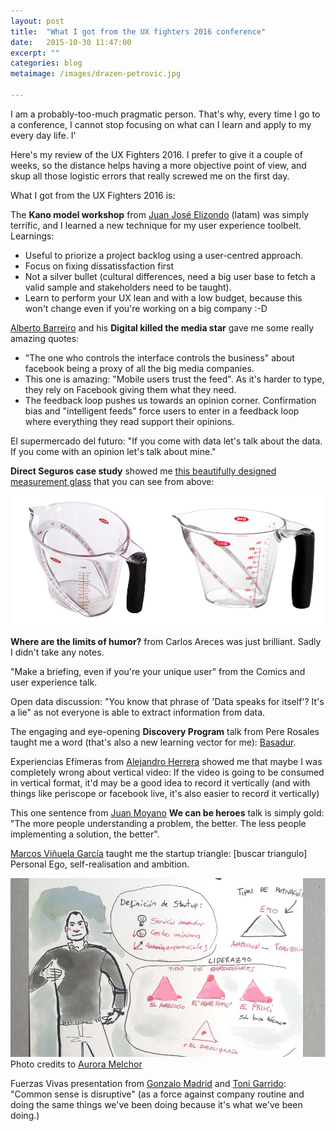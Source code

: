 ```yaml
---
layout: post
title:  "What I got from the UX fighters 2016 conference"
date:   2015-10-30 11:47:00
excerpt: ""
categories: blog
metaimage: /images/drazen-petrovic.jpg

---
```


I am a probably-too-much pragmatic person. That's why, every time I go to a conference, I cannot stop focusing on what can I learn and apply to my every day life. I'

Here's my review of the UX Fighters 2016. I prefer to give it a couple of weeks, so the distance helps having a more objective point of view, and skup all those logistic errors that really screwed me on the first day.

What I got from the UX Fighters 2016 is:

The **Kano model workshop** from [Juan José Elizondo](https://twitter.com/jj_elizondo) (latam) was simply terrific, and I learned a new technique for my user experience toolbelt. Learnings:

* Useful to priorize a project backlog using a user-centred approach.
* Focus on fixing dissatissfaction first
* Not a silver bullet (cultural differences, need a big user base to fetch a valid sample and stakeholders need to be taught).
* Learn to perform your UX lean and with a low budget, because this won't change even if you're working on a big company :-D

[Alberto Barreiro](https://twitter.com/albertobarreiro) and his **Digital killed the media star** gave me some really amazing quotes:

* "The one who controls the interface controls the business" about facebook being a proxy of all the big media companies.
* This one is amazing: "Mobile users trust the feed". As it's harder to type, they rely on Facebook giving them what they need.
* The feedback loop pushes us towards an opinion corner. Confirmation bias and "intelligent feeds" force users to enter in a feedback loop where everything they read support their opinions.

El supermercado del futuro: "If you come with data let's talk about the data. If you come with an opinion let's talk about mine."

**Direct Seguros case study** showed me [this beautifully designed measurement glass](http://www.madaboutthehouse.com/365-days-of-design-march-7-oxo-good-grips-angled-measuring-jug/) that you can see from above:

<p><img class="full-width-image" src="/images/oxo-measurement-glass.jpg" /></p>

**Where are the limits of humor?** from Carlos Areces was just brilliant. Sadly I didn't take any notes.

"Make a briefing, even if you're your unique user" from the Comics and user experience talk.

Open data discussion: "You know that phrase of 'Data speaks for itself'? It's a lie" as not everyone is able to extract information from data.

The engaging and eye-opening **Discovery Program** talk from Pere Rosales taught me a word (that's also a new learning vector for me): [Basadur](http://www.basadur.com/).

Experiencias Efímeras from [Alejandro Herrera](https://twitter.com/alejndroherrera) showed me that maybe I was completely wrong about vertical video: If the video is going to be consumed in vertical format, it'd may be a good idea to record it vertically (and with things like periscope or facebook live, it's also easier to record it vertically)

This one sentence from [Juan Moyano](https://twitter.com/moyanoux) **We can be heroes** talk is simply gold: "The more people understanding a problem, the better. The less people implementing a solution, the better".

[Marcos Viñuela García](https://www.linkedin.com/in/marcos-vi%C3%B1uela-garc%C3%ADa-718681b) taught me the startup triangle: [buscar triangulo] Personal Ego, self-realisation and ambition.

<p><img class="full-width-image" src="/images/startup-triangle.jpg" />
<span class="smaller-text">Photo credits to <a href="http://www.auroramelchor.com/sketchnoting-collection/2016/5/18/experience-fighters-madrid-2016">Aurora Melchor</a></span></p>

Fuerzas Vivas presentation from [Gonzalo Madrid](https://www.linkedin.com/in/gonzalo-madrid-g%C3%B3mez-285b3024) and [Toni Garrido](https://twitter.com/garridocoronado): "Common sense is disruptive" (as a force against company routine and doing the same things we've been doing because it's what we've been doing.)

